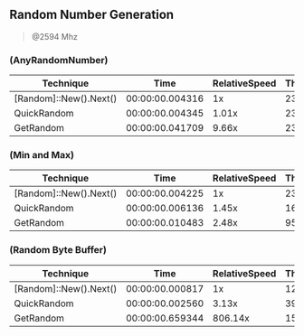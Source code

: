 
Random Number Generation
------------------------
> @2594 Mhz


### (AnyRandomNumber)


|Technique             |Time           |RelativeSpeed|Throughput|
|----------------------|---------------|-------------|----------|
|[Random]::New().Next()|00:00:00.004316|1x           |23165.84/s|
|QuickRandom           |00:00:00.004345|1.01x        |23011.78/s|
|GetRandom             |00:00:00.041709|9.66x        |2397.54/s |


### (Min and Max)


|Technique             |Time           |RelativeSpeed|Throughput|
|----------------------|---------------|-------------|----------|
|[Random]::New().Next()|00:00:00.004225|1x           |23667.52/s|
|QuickRandom           |00:00:00.006136|1.45x        |16296.47/s|
|GetRandom             |00:00:00.010483|2.48x        |9539.25/s |


### (Random Byte Buffer)


|Technique             |Time           |RelativeSpeed|Throughput|
|----------------------|---------------|-------------|----------|
|[Random]::New().Next()|00:00:00.000817|1x           |12226.43/s|
|QuickRandom           |00:00:00.002560|3.13x        |3905.18/s |
|GetRandom             |00:00:00.659344|806.14x      |15.17/s   |




